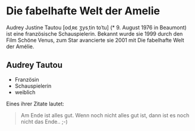 # Die fabelhafte Welt der Amelie

Audrey Justine Tautou [odˌʀɛ ʒysˌtin toˈtu] (* 9. August 1976 in Beaumont) ist eine französische Schauspielerin. Bekannt wurde sie 1999 durch den Film Schöne Venus, zum Star avancierte sie 2001 mit Die fabelhafte Welt der Amélie.

## Audrey Tautou
* Französin
* Schauspielerin
* weiblich

Eines ihrer Zitate lautet:
> Am Ende ist alles gut.
> Wenn noch nicht alles gut ist, 
> dann ist es noch nicht das Ende.. ;-)
